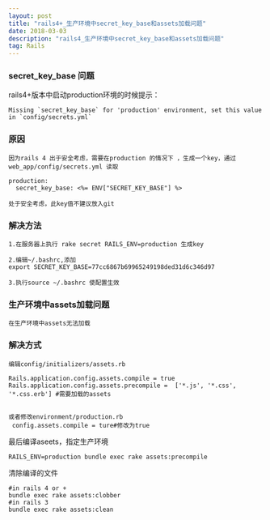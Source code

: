 ```yaml
---
layout: post
title: "rails4+_生产环境中secret_key_base和assets加载问题"
date: 2018-03-03
description: "rails4_生产环境中secret_key_base和assets加载问题"
tag: Rails
--- 
```


### secret_key_base 问题
rails4+版本中启动production环境的时候提示：
```
Missing `secret_key_base` for 'production' environment, set this value in `config/secrets.yml`
```

### 原因
```
因为rails 4 出于安全考虑，需要在production 的情况下 ，生成一个key，通过 web_app/config/secrets.yml 读取

production:
  secret_key_base: <%= ENV["SECRET_KEY_BASE"] %>
  
处于安全考虑，此key值不建议放入git
```

### 解决方法
```
1.在服务器上执行 rake secret RAILS_ENV=production 生成key

2.编辑~/.bashrc,添加
export SECRET_KEY_BASE=77cc6867b69965249198ded31d6c346d97

3.执行source ~/.bashrc 使配置生效
```


### 生产环境中assets加载问题

```
在生产环境中assets无法加载

```

### 解决方式
```
编辑config/initializers/assets.rb

Rails.application.config.assets.compile = true 
Rails.application.config.assets.precompile =  ['*.js', '*.css', '*.css.erb'] #需要加载的assets


或者修改environment/production.rb
 config.assets.compile = ture#修改为true
```

最后编译aseets，指定生产环境

```
RAILS_ENV=production bundle exec rake assets:precompile
```

清除编译的文件

```
#in rails 4 or +
bundle exec rake assets:clobber
#in rails 3
bundle exec rake assets:clean
```






